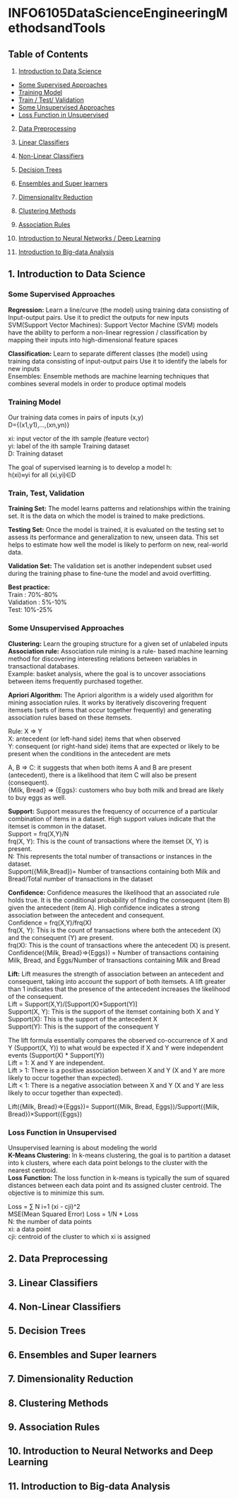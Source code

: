 # INFO6105DataScienceEngineeringMethodsandTools

## Table of Contents

1. [Introduction to Data Science](#1-Introduction-to-Data-Science)
- [Some Supervised Approaches](#Some-Supervised-Approaches)
- [Training Model](#Training-Model)
- [Train / Test/ Validation](#Train-Test-Validation)
- [Some Unsupervised Approaches](#Some-Unsupervised-Approaches)
- [Loss Function in Unsupervised](#Loss-Function-in-Unsupervised)

2. [Data Preprocessing](#2-Data-Preprocessing)

3. [Linear Classifiers](#3-Linear-Classifiers)

4. [Non-Linear Classifiers](#4-Non-Linear-Classifiers)

5. [Decision Trees](#5-Decision-Trees)

6. [Ensembles and Super learners](#6-Ensembles-and-Super-learners)

7. [Dimensionality Reduction](#7-Dimensionality-Reduction)

8. [Clustering Methods](#8-Clustering-Methods)

9. [ Association Rules](#9-Association-Rules)

10. [Introduction to Neural Networks / Deep Learning](#10-Introduction-to-Neural-Networks-and-Deep-Learning)

11. [Introduction to Big-data Analysis](#11-Introduction-to-Big-data-Analysis)

## 1. Introduction to Data Science
### Some Supervised Approaches
**Regression:** Learn a line/curve (the model) using training data consisting of Input-output pairs. Use it to predict the outputs for new inputs<br>
SVM(Support Vector Machines): Support Vector Machine (SVM) models have the ability to perform a non-linear regression / classification by mapping their inputs into high-dimensional feature spaces<br>

**Classification:** Learn to separate different classes (the model) using training data consisting of input-output pairs Use it to identify the labels for new inputs<br>
Ensembles: Ensemble methods are machine learning techniques that combines several models in order to produce optimal models<br>

### Training Model
Our training data comes in pairs of inputs (x,y)<br>
D={(x1,y1),...,(xn,yn)}<br>

xi: input vector of the ith sample (feature vector)<br>
yi: label of the ith sample Training dataset<br>
D: Training dataset

The goal of supervised learning is to develop a model h:<br>
h(xi)≈yi for all (xi,yi)∈D<br>

### Train, Test, Validation
**Training Set:** The model learns patterns and relationships within the training set. It is the data on which the model is trained to make predictions.<br>

**Testing Set:** Once the model is trained, it is evaluated on the testing set to assess its performance and generalization to new, unseen data. This set helps to estimate how well the model is likely to perform on new, real-world data.<br>

**Validation Set:** The validation set is another independent subset used during the training phase to fine-tune the model and avoid overfitting.<br>

**Best practice:**<br>
Train : 70%-80%<br>
Validation : 5%-10%<br>
Test: 10%-25%<br>

### Some Unsupervised Approaches
**Clustering:** Learn the grouping structure for a given set of unlabeled inputs<br>
**Association rule:** Association rule mining is a rule- based machine learning method for discovering interesting relations between variables in transactional databases.<br>
Example: basket analysis, where the goal is to uncover associations between items frequently purchased together.<br>

**Apriori Algorithm:** The Apriori algorithm is a widely used algorithm for mining association rules. It works by iteratively discovering frequent itemsets (sets of items that occur together frequently) and generating association rules based on these itemsets.<br>

Rule: X => Y<br>
X: antecedent (or left-hand side) items that when observed<br>
Y: consequent (or right-hand side) items that are expected or likely to be present when the conditions in the antecedent are mets<br>

A, B => C: it suggests that when both items A and B are present (antecedent), there is a likelihood that item C will also be present (consequent).<br>
{Milk, Bread} => {Eggs}: customers who buy both milk and bread are likely to buy eggs as well.<br>

**Support:** Support measures the frequency of occurrence of a particular combination of items in a dataset. High support values indicate that the itemset is common in the dataset.<br>
Support = frq(X,Y)/N<br>
frq(X, Y): This is the count of transactions where the itemset (X, Y) is present.<br>
N: This represents the total number of transactions or instances in the dataset.<br>
Support({Milk,Bread})= Number of transactions containing both Milk and Bread/Total number of transactions in the dataset<br>

**Confidence:** Confidence measures the likelihood that an associated rule holds true. It is the conditional probability of finding the consequent (item B) given the antecedent (item A). High confidence indicates a strong association between the antecedent and consequent.<br>
Confidence = frq(X,Y)/frq(X)<br>
frq(X, Y): This is the count of transactions where both the antecedent (X) and the consequent (Y) are present.<br>
frq(X): This is the count of transactions where the antecedent (X) is present.<br>
Confidence({Milk, Bread}⇒{Eggs}) = Number of transactions containing Milk, Bread, and Eggs/Number of transactions containing Milk and Bread<br>

**Lift:** Lift measures the strength of association between an antecedent and consequent, taking into account the support of both itemsets. A lift greater than 1 indicates that the presence of the antecedent increases the likelihood of the consequent.<br>
Lift = Support(X,Y)/[Support(X)*Support(Y)]<br>
Support(X, Y): This is the support of the itemset containing both X and Y<br>
Support(X): This is the support of the antecedent X<br>
Support(Y): This is the support of the consequent Y<br>

The lift formula essentially compares the observed co-occurrence of X and Y (Support(X, Y)) to what would be expected if X and Y were independent events (Support(X) * Support(Y))<br>
Lift = 1: X and Y are independent.<br>
Lift > 1: There is a positive association between X and Y (X and Y are more likely to occur together than expected).<br>
Lift < 1: There is a negative association between X and Y (X and Y are less likely to occur together than expected).<br>

Lift({Milk, Bread}⇒{Eggs})= Support({Milk, Bread, Eggs})/Support({Milk, Bread})×Support({Eggs})<br>

### Loss Function in Unsupervised
Unsupervised learning is about modeling the world<br>
**K-Means Clustering:** In k-means clustering, the goal is to partition a dataset into k clusters, where each data point belongs to the cluster with the nearest centroid.<br>
**Loss Function:** The loss function in k-means is typically the sum of squared distances between each data point and its assigned cluster centroid. The objective is to minimize this sum.<br>

Loss = ∑ N i=1 (xi - cji)^2<br>
MSE(Mean Squared Error) Loss = 1/N * Loss<br>
N: the number of data points<br>
xi: a data point<br>
cji: centroid of the cluster to which xi is assigned<br>

## 2. Data Preprocessing
## 3. Linear Classifiers
## 4. Non-Linear Classifiers
## 5. Decision Trees
## 6. Ensembles and Super learners
## 7. Dimensionality Reduction
## 8. Clustering Methods
## 9. Association Rules
## 10. Introduction to Neural Networks and Deep Learning
## 11. Introduction to Big-data Analysis